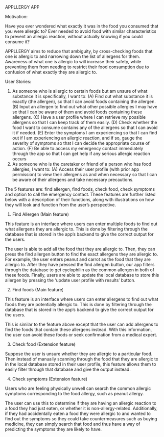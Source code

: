 APPLLERGY APP


Motivation:

Have you ever wondered what exactly it was in the food you consumed that you were allergic to? Ever needed to avoid food with similar characteristics to prevent an allergic reaction, without actually knowing if you could consume it?  

APPLLERGY aims to reduce that ambiguity, by cross-checking foods that one is allergic to and narrowing down the list of allergens for them. Awareness of what one is allergic to will increase their safety, while preventing them from needing to restrict their food consumption due to confusion of what exactly they are allergic to.


User Stories:

1. As someone who is allergic to certain foods but am unsure of what substance it is specifically, I want to:
(A) Find out what substance it is exactly (the allergen), so that I can avoid foods containing the allergen.
(B) Input an allergen to find out what other possible allergies I may have so that I can be aware of them and avoid foods containing these allergens.
(C) Have a user profile where I can retrieve my possible allergens so that I can keep track of them easily.
(D) Check whether the food I want to consume contains any of the allergens so that I can avoid it if needed.
(E) Enter the symptoms I am experiencing so that I can find out if I am experiencing an allergic reaction, and if so, gauge the severity of symptoms so that I can decide the appropriate course of action.
(F) Be able to access my emergency contact immediately through the app so that I can get help if any serious allergic reaction occurs
2. As someone who is the caretaker or friend of a person who has food allergies, I want to:
(A) Access their user profile (with prior app permission) to view their allergens as and when necessary so that I can be aware of their allergens and take necessary precautions.


The 5 features are: find allergen, find foods, check food, check symptoms and option to call the emergency contact. These features are further listed below with a description of their functions, along with illustrations on how they will look and function from the user’s perspective.

1. Find Allergen (Main feature)

This feature is an interface where users can enter multiple foods to find out what allergens they are allergic to. This is done by filtering through the database that is stored in the app’s backend to give the correct output for the users.

The user is able to add all the food that they are allergic to. Then, they can press the find allergen button to find the exact allergens they are allergic to. For example, the user enters peanut and carrot as the food that they are allergic to. After they have pressed the find allergen button, our app filters through the database to get cyclophilin as the common allergen in both of these foods. Finally, users are able to update the local database to store this allergen by pressing the ‘update user profile with results’ button.

2. Find foods (Main feature)

This feature is an interface where users can enter allergens to find out what foods they are potentially allergic to. This is done by filtering through the database that is stored in the app’s backend to give the correct output for the users.

This is similar to the feature above except that the user can add allergens to find the foods that contain these allergens instead. With this information, the user can avoid these foods or seek confirmation from a medical expert. 

3. Check food (Extension feature)

Suppose the user is unsure whether they are allergic to a particular food. Then instead of manually scanning through the food that they are allergic to in the local database stored in their user profile, this feature allows them to easily filter through that database and give the output instead.

4. Check symptoms (Extension feature)

Users who are feeling physically unwell can search the common allergic symptoms corresponding to the food allergy, such as peanut allergy.

The user can use this to determine if they are having an allergic reaction to a food they had just eaten, or whether it is non-allergy-related. Additionally, if they had accidentally eaten a food they were allergic to and wanted to find out the symptoms so they could take countermeasures such as buying medicine, they can simply search that food and thus have a way of predicting the symptoms they are likely to have.
